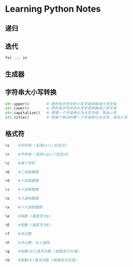 # Learning Python Notes

## 递归

## 迭代
`for ... in`

## 生成器

## 字符串大小写转换
```python
str.upper()        # 把所有字符中的小写字母转换成大写字母
str.lower()        # 把所有字符中的大写字母转换成小写字母
str.capitalize()   # 把第一个字母转化为大写字母，其余小写
str.title()        # 把每个单词的第一个字母转化为大写，其余小写 
```

## 格式符
```python
%s    #字符串 (采用str()的显示)

%r    #字符串 (采用repr()的显示)

%c    #单个字符

%b    #二进制整数

%d    #十进制整数

%i    #十进制整数

%o    #八进制整数

%x    #十六进制整数

%e    #指数 (基底写为e)

%E    #指数 (基底写为E)

%f    #浮点数

%F    #浮点数，与上相同

%g    #指数(e)或浮点数 (根据显示长度)

%G    #指数(E)或浮点数 (根据显示长度)
```

